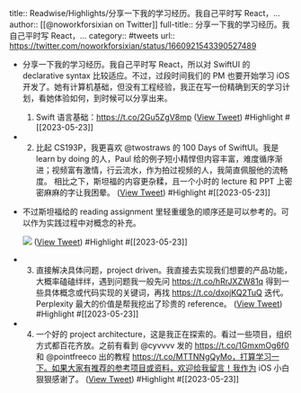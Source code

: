 title:: Readwise/Highlights/分享一下我的学习经历。我自己平时写 React，...
author:: [[@noworkforsixian on Twitter]]
full-title:: 分享一下我的学习经历。我自己平时写 React，...
category:: #tweets
url:: https://twitter.com/noworkforsixian/status/1660921543390527489
- 分享一下我的学习经历。我自己平时写 React，所以对 SwiftUI 的 declarative syntax 比较适应。不过，过段时间我们的 PM 也要开始学习 iOS 开发了。她有计算机基础，但没有工程经验，我正在写一份精确到天的学习计划，看她体验如何，到时候可以分享出来。
  
  1. Swift 语言基础：https://t.co/2Gu5ZgV8mp ([View Tweet](https://twitter.com/noworkforsixian/status/1660921543390527489)) #Highlight #[[2023-05-23]]
- 2. 比起 CS193P，我更喜欢 @twostraws 的 100 Days of SwiftUI。我是 learn by doing 的人，Paul 给的例子短小精悍但内容丰富，难度循序渐进；视频富有激情，行云流水，作为拍过视频的人，我简直佩服他的流畅度。
  相比之下，斯坦福的内容更杂糅，且一个小时的 lecture 和 PPT 上密密麻麻的字让我困晕。 ([View Tweet](https://twitter.com/noworkforsixian/status/1660921546200719360)) #Highlight #[[2023-05-23]]
- 不过斯坦福给的 reading assignment 里轻重缓急的顺序还是可以参考的。可以作为实践过程中对概念的补充。 
  
  ![](https://pbs.twimg.com/media/FwzEL9oWcAAfrOO.jpg) ([View Tweet](https://twitter.com/noworkforsixian/status/1660921548499288067)) #Highlight #[[2023-05-23]]
- 3. 直接解决具体问题，project driven。我直接去实现我们想要的产品功能，大概率磕磕绊绊，遇到问题我一般先问 https://t.co/hRrJXZW81q 得到一些具体概念或代码实现的关键词，再找 https://t.co/dxojKQ2TuQ 迭代。Perplexity 最大的价值是帮我挖出了珍贵的 reference。 ([View Tweet](https://twitter.com/noworkforsixian/status/1660921551812698114)) #Highlight #[[2023-05-23]]
- 4. 一个好的 project architecture，这是我正在探索的。看过一些项目，组织方式都百花齐放。之前有看到 @cyvvvv 发的 https://t.co/1GmxmOg6f0 和 @pointfreeco 出的教程 https://t.co/MTTNNgQyMo，打算学习一下。如果大家有推荐的参考项目或资料，欢迎给我留言！我作为 iOS 小白狠狠感谢了。 ([View Tweet](https://twitter.com/noworkforsixian/status/1660922262298701824)) #Highlight #[[2023-05-23]]